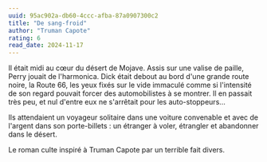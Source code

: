 ```yaml
---
uuid: 95ac902a-db60-4ccc-afba-87a0907300c2
title: "De sang-froid"
author: "Truman Capote"
rating: 6
read_date: 2024-11-17
---
```


Il était midi au cœur du désert de Mojave. Assis sur une valise de paille, Perry jouait de l'harmonica. Dick était debout au bord d'une grande route noire, la Route 66, les yeux fixés sur le vide immaculé comme si l'intensité de son regard pouvait forcer des automobilistes à se montrer. Il en passait très peu, et nul d'entre eux ne s'arrêtait pour les auto-stoppeurs…

Ils attendaient un voyageur solitaire dans une voiture convenable et avec de l'argent dans son porte-billets : un étranger à voler, étrangler et abandonner dans le désert.

Le roman culte inspiré à Truman Capote par un terrible fait divers.

